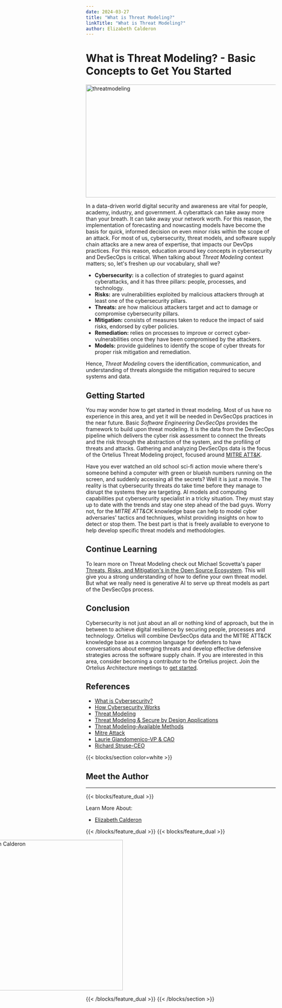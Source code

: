 ```yaml
---
date: 2024-03-27
title: "What is Threat Modeling?"
linkTitle: "What is Threat Modeling?"
author: Elizabeth Calderon
---
```


# What is Threat Modeling? - Basic Concepts to Get You Started

<div class="col-center">
<img src="/images/yesno.jpg" alt="threatmodeling" height="300px" width="650px" />
</div>
<p></p>

In a data-driven world digital security and awareness are vital for people, academy, industry, and government. A cyberattack can take away more than your breath. It can take away your network worth. For this reason, the implementation of forecasting and nowcasting models have become the basis for quick, informed decision on even minor risks within the scope of an attack. For most of us, cybersecurity, threat models, and software supply chain attacks are a new area of expertise, that impacts our DevOps practices. For this reason, education around key concepts in cybersecurity and DevSecOps is critical. When talking about *Threat Modeling* context matters; so, let's freshen up our vocabulary, shall we?

- **Cybersecurity:** is a collection of strategies to guard against cyberattacks, and it has three pillars: people, processes, and technology.
- **Risks:** are vulnerabilities exploited by malicious attackers through at least one of the cybersecurity pillars.
- **Threats:** are how malicious attackers target and act to damage or compromise cybersecurity pillars.
- **Mitigation:** consists of measures taken to reduce the impact of said risks, endorsed by cyber policies.
- **Remediation:** relies on processes to improve or correct cyber-vulnerabilities once they have been compromised by the attackers.
- **Models:**  provide guidelines to identify the scope of cyber threats for proper risk mitigation and remediation.

Hence, *Threat Modeling* covers the identification, communication, and understanding of threats alongside the mitigation required to secure systems and data. 

## Getting Started
You may wonder how to get started in threat modeling. Most of us have no experience in this area, and yet it will be needed in DevSecOps practices in the near future. Basic *Software Engineering DevSecOps* provides the framework to build upon threat modeling. It is the data from the DevSecOps pipeline which delivers the cyber risk assessment to connect the threats and the risk through the abstraction of the system, and the profiling of threats and attacks. Gathering and analyzing DevSecOps data is the focus of the Ortelius Threat Modeling project, focused around [MITRE ATT&K](https://attack.mitre.org/).

Have you ever watched an old school sci-fi action movie where there's someone behind a computer with green or blueish numbers running on the screen, and suddenly accessing all the secrets? Well it is just a movie. The reality is that cybersecurity threats do take time before they manage to disrupt the systems they are targeting. AI models and computing capabilities put cybersecurity specialist in a tricky situation. They must stay up to date with the trends and stay one step ahead of the bad guys. Worry not, for the *MITRE ATT&CK* knowledge base can help to model cyber adversaries' tactics and techniques, whilst providing insights on how to detect or stop them. The best part is that is freely available to everyone to help develop specific threat models and methodologies.

## Continue Learning

To learn more on Threat Modeling check out Michael Scovetta's paper [Threats, Risks, and Mitigation's in the Open Source Ecosystem](https://ow.ly/nrfI50R51Cq). This will give you a strong understanding of how to define your own threat model. But what we really need is generative AI to serve up threat models as part of the DevSecOps process.  

## Conclusion

Cybersecurity is not just about an all or nothing kind of approach, but the in between to achieve digital resilience by securing people, processes and technology. Ortelius will combine DevSecOps data and the MITRE ATT&CK knowledge base as a common language for defenders to have conversations about emerging threats and develop effective defensive strategies across the software supply chain. If you are interested in this area, consider becoming a contributor to the Ortelius project. Join the Ortelius Architecture meetings to [get started](https://ortelius.io/contributor/). 


## References

- [What is Cybersecurity?](https://www.ibm.com/topics/cybersecurity)
- [How Cybersecurity Works](https://www.cisco.com/c/en/us/products/security/what-is-cybersecurity.html)
- [Threat Modeling](https://vdocuments.mx/threat-modeling-isaca.html?page=3)
- [Threat Modeling & Secure by Design Applications](https://www.isaca.org/resources/news-and-trends/isaca-now-blog/2024/threat-modeling-and-secure-by-design-applications)
- [Threat Modeling-Available Methods](https://insights.sei.cmu.edu/blog/threat-modeling-12-available-methods/)
- [Mitre Attack](https://www.mitre.org/focus-areas/cybersecurity/mitre-attack)
- [Laurie Giandomenico-VP & CAO](https://mitre-engenuity.org/who-we-are/)
- [Richard Struse-CEO](https://www.oasis-open.org/people/board/richard-struse/)

{{< blocks/section color=white >}}

<h2 class="text-left">Meet the Author</h2>
<hr>

{{< blocks/feature_dual >}}

Learn More About:
- [Elizabeth Calderon](https://www.linkedin.com/in/elizabethcalderonreyes/)

{{< /blocks/feature_dual >}}
{{< blocks/feature_dual >}}

<div style="position:relative;left:-60%">
<img src="/images/elizabethcalderon.jpg" alt="Elizabeth Calderon" height="400px" width="400px" />
</div>

{{< /blocks/feature_dual >}}
{{< /blocks/section >}}